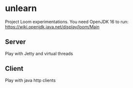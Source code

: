 # unlearn

Project Loom experimentations.
You need OpenJDK 16 to run: https://wiki.openjdk.java.net/display/loom/Main

## Server

Play with Jetty and virtual threads

## Client 

Play with java http clients